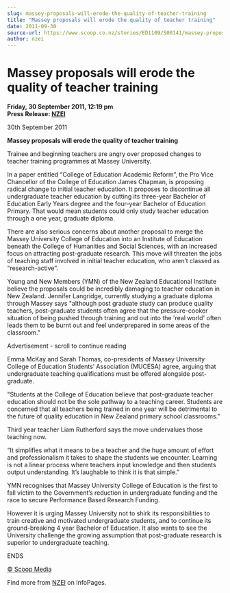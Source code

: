 ```yaml
---
slug: massey-proposals-will-erode-the-quality-of-teacher-training
title: "Massey proposals will erode the quality of teacher training"
date: 2011-09-30
source-url: https://www.scoop.co.nz/stories/ED1109/S00141/massey-proposals-will-erode-the-quality-of-teacher-training.htm
author: nzei
---
```

Massey proposals will erode the quality of teacher training
===========================================================

**Friday, 30 September 2011, 12:19 pm**  
**Press Release: [NZEI](https://info.scoop.co.nz/NZEI)**

30th September 2011

**Massey proposals will erode the quality of teacher training**

Trainee and beginning teachers are angry over proposed changes to teacher training programmes at Massey University.

In a paper entitled “College of Education Academic Reform”, the Pro Vice Chancellor of the College of Education James Chapman, is proposing radical change to initial teacher education. It proposes to discontinue all undergraduate teacher education by cutting its three-year Bachelor of Education Early Years degree and the four-year Bachelor of Education Primary. That would mean students could only study teacher education through a one year, graduate diploma.

There are also serious concerns about another proposal to merge the Massey University College of Education into an Institute of Education beneath the College of Humanities and Social Sciences, with an increased focus on attracting post-graduate research. This move will threaten the jobs of teaching staff involved in initial teacher education, who aren’t classed as “research-active”.

Young and New Members (YMN) of the New Zealand Educational Institute believe the proposals could be incredibly damaging to teacher education in New Zealand. Jennifer Langridge, currently studying a graduate diploma through Massey says \"although post graduate study can produce quality teachers, post-graduate students often agree that the pressure-cooker situation of being pushed through training and out into the 'real world' often leads them to be burnt out and feel underprepared in some areas of the classroom."

Advertisement - scroll to continue reading





Emma McKay and Sarah Thomas, co-presidents of Massey University College of Education Students’ Association (MUCESA) agree, arguing that undergraduate teaching qualifications must be offered alongside post-graduate.

"Students at the College of Education believe that post-graduate teacher education should not be the sole pathway to a teaching career. Students are concerned that all teachers being trained in one year will be detrimental to the future of quality education in New Zealand primary school classrooms."

Third year teacher Liam Rutherford says the move undervalues those teaching now.

“It simplifies what it means to be a teacher and the huge amount of effort and professionalism it takes to shape the students we encounter. Learning is not a linear process where teachers input knowledge and then students output understanding. It’s laughable to think it is that simple.”

YMN recognises that Massey University College of Education is the first to fall victim to the Government’s reduction in undergraduate funding and the race to secure Performance Based Research Funding.

However it is urging Massey University not to shirk its responsibilities to train creative and motivated undergraduate students, and to continue its ground-breaking 4 year Bachelor of Education. It also wants to see the University challenge the growing assumption that post-graduate research is superior to undergraduate teaching.

ENDS

[© Scoop Media](http://www.scoop.co.nz/about/terms.html)

Find more from [NZEI](https://info.scoop.co.nz/NZEI) on InfoPages.